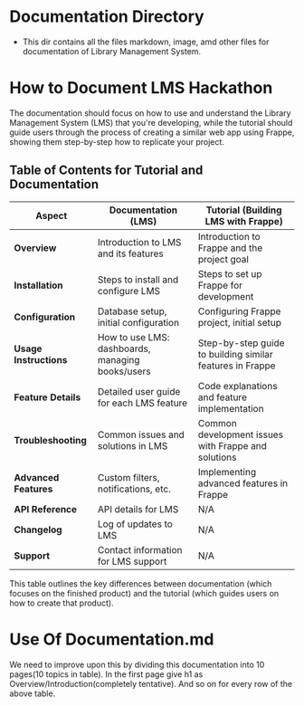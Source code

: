 # Documentation Directory

- This dir contains all the files markdown, image, amd other files for documentation of Library Management System.

# How to Document LMS Hackathon

The documentation should focus on how to use and understand the Library Management System (LMS) that you're developing, while the tutorial should guide users through the process of creating a similar web app using Frappe, showing them step-by-step how to replicate your project.

## Table of Contents for Tutorial and Documentation

| **Aspect**             | **Documentation (LMS)**                            | **Tutorial (Building LMS with Frappe)**              |
|------------------------|----------------------------------------------------|------------------------------------------------------|
| **Overview**           | Introduction to LMS and its features               | Introduction to Frappe and the project goal          |
| **Installation**       | Steps to install and configure LMS                 | Steps to set up Frappe for development               |
| **Configuration**      | Database setup, initial configuration              | Configuring Frappe project, initial setup            |
| **Usage Instructions** | How to use LMS: dashboards, managing books/users   | Step-by-step guide to building similar features in Frappe |
| **Feature Details**    | Detailed user guide for each LMS feature           | Code explanations and feature implementation         |
| **Troubleshooting**    | Common issues and solutions in LMS                 | Common development issues with Frappe and solutions  |
| **Advanced Features**  | Custom filters, notifications, etc.                | Implementing advanced features in Frappe             |
| **API Reference**      | API details for LMS                                | N/A                                                  |
| **Changelog**          | Log of updates to LMS                              | N/A                                                  |
| **Support**            | Contact information for LMS support                | N/A                                                  |

This table outlines the key differences between documentation (which focuses on the finished product) and the tutorial (which guides users on how to create that product).

# Use Of Documentation.md
We need to improve upon this by dividing this documentation into 10 pages(10 topics in table).
In the first page give h1 as Overview/Introduction(completely tentative).
And so on for every row of the above table.


